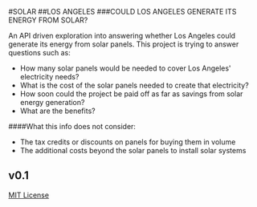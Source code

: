 #SOLAR
##LOS ANGELES
###COULD LOS ANGELES GENERATE ITS ENERGY FROM SOLAR?

An API driven exploration into answering whether Los Angeles could generate its energy from solar panels. This project is trying to answer questions such as:

- How many solar panels would be needed to cover Los Angeles' electricity needs?
- What is the cost of the solar panels needed to create that electricity?
- How soon could the project be paid off as far as savings from solar energy generation?
- What are the benefits? 

####What this info does not consider:
- The tax credits or discounts on panels for buying them in volume
- The additional costs beyond the solar panels to install solar systems

v0.1
---

[MIT License](http://opensource.org/licenses/MIT)
